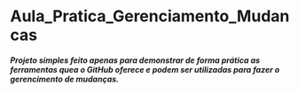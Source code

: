 # Aula_Pratica_Gerenciamento_Mudancas
##### Projeto simples feito apenas para demonstrar de forma prática as ferramentas quea o GitHub oferece e podem ser utilizadas para fazer o gerencimento de mudanças.
